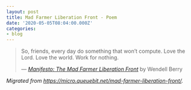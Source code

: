 ```yaml
---
layout: post
title: Mad Farmer Liberation Front - Poem
date: '2020-05-05T08:04:00.000Z'
categories:
- blog
---
```


> So, friends, every day do something
> that won’t compute. Love the Lord.
> Love the world. Work for nothing.
>
> &mdash; _[Manifesto: The Mad Farmer Liberation Front](https://cals.arizona.edu/~steidl/Liberation.html)_ by Wendell Berry

_Migrated from <https://micro.queuebit.net/mad-farmer-liberation-front/>._
